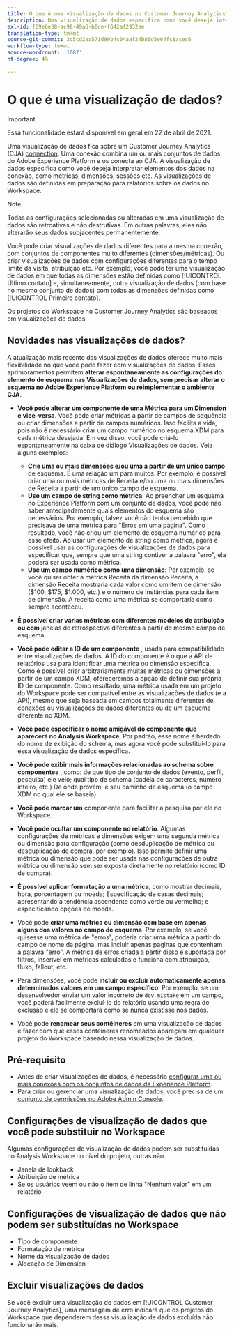 ```yaml
---
title: O que é uma visualização de dados no Customer Journey Analytics?
description: Uma visualização de dados especifica como você deseja interpretar elementos dos dados na conexão do CJA, como métricas, dimensões, sessões etc.
exl-id: f69e6e38-ac98-49a6-b0ce-f642af2932ae
translation-type: tm+mt
source-git-commit: 3c5cd2aa571d99b4c04aaf24b86d5e64fc8acec6
workflow-type: tm+mt
source-wordcount: '1087'
ht-degree: 4%

---
```


# O que é uma visualização de dados?

>[!IMPORTANT]
>
>Essa funcionalidade estará disponível em geral em 22 de abril de 2021.

Uma visualização de dados fica sobre um Customer Journey Analytics (CJA) [connection](/help/connections/create-connection.md). Uma conexão combina um ou mais conjuntos de dados do Adobe Experience Platform e os conecta ao CJA. A visualização de dados especifica como você deseja interpretar elementos dos dados na conexão, como métricas, dimensões, sessões etc. As visualizações de dados são definidas em preparação para relatórios sobre os dados no Workspace.

>[!NOTE]
>
>Todas as configurações selecionadas ou alteradas em uma visualização de dados são retroativas e não destrutivas. Em outras palavras, eles não alterarão seus dados subjacentes permanentemente.

Você pode criar visualizações de dados diferentes para a mesma conexão, com conjuntos de componentes muito diferentes (dimensões/métricas). Ou criar visualizações de dados com configurações diferentes para o tempo limite da visita, atribuição etc. Por exemplo, você pode ter uma visualização de dados em que todas as dimensões estão definidas como [!UICONTROL Último contato] e, simultaneamente, outra visualização de dados (com base no mesmo conjunto de dados) com todas as dimensões definidas como [!UICONTROL Primeiro contato].

Os projetos do Workspace no Customer Journey Analytics são baseados em visualizações de dados.

## Novidades nas visualizações de dados?

A atualização mais recente das visualizações de dados oferece muito mais flexibilidade no que você pode fazer com visualizações de dados. Esses aprimoramentos permitem **alterar espontaneamente as configurações do elemento de esquema nas Visualizações de dados, sem precisar alterar o esquema no Adobe Experience Platform ou reimplementar o ambiente CJA**.

* **Você pode alterar um componente de uma Métrica para um Dimension e vice-versa**. Você pode criar métricas a partir de campos de sequência ou criar dimensões a partir de campos numéricos. Isso facilita a vida, pois não é necessário criar um campo numérico no esquema XDM para cada métrica desejada. Em vez disso, você pode criá-lo espontaneamente na caixa de diálogo Visualizações de dados. Veja alguns exemplos:
   * **Crie uma ou mais dimensões e/ou uma a partir de um único campo** de esquema. É uma relação um para muitos. Por exemplo, é possível criar uma ou mais métricas de Receita e/ou uma ou mais dimensões de Receita a partir de um único campo de esquema.
   * **Use um campo de string como métrica**: Ao preencher um esquema no Experience Platform com um conjunto de dados, você pode não saber antecipadamente quais elementos do esquema são necessários. Por exemplo, talvez você não tenha percebido que precisava de uma métrica para &quot;Erros em uma página&quot;. Como resultado, você não criou um elemento de esquema numérico para esse efeito. Ao usar um elemento de string como métrica, agora é possível usar as configurações de visualizações de dados para especificar que, sempre que uma string contiver a palavra &quot;erro&quot;, ela poderá ser usada como métrica.
   * **Use um campo numérico como uma dimensão**: Por exemplo, se você quiser obter a métrica Receita da dimensão Receita, a dimensão Receita mostraria cada valor como um item de dimensão ($100, $175, $1.000, etc.) e o número de instâncias para cada item de dimensão. A receita como uma métrica se comportaria como sempre aconteceu.

* **É possível criar várias métricas com diferentes modelos de atribuição ou com** janelas de retrospectiva diferentes a partir do mesmo campo de esquema.

* **Você pode editar a ID de um componente** , usada para compatibilidade entre visualizações de dados. A ID do componente é o que a API de relatórios usa para identificar uma métrica ou dimensão específica. Como é possível criar arbitrariamente muitas métricas ou dimensões a partir de um campo XDM, ofereceremos a opção de definir sua própria ID de componente. Como resultado, uma métrica usada em um projeto do Workspace pode ser compatível entre as visualizações de dados (e a API), mesmo que seja baseada em campos totalmente diferentes de conexões ou visualizações de dados diferentes ou de um esquema diferente no XDM.

* **Você pode especificar o nome amigável do componente que aparecerá no Analysis Workspace**. Por padrão, esse nome é herdado do nome de exibição do schema, mas agora você pode substituí-lo para essa visualização de dados específica.

* **Você pode exibir mais informações relacionadas ao schema sobre componentes** , como: de que tipo de conjunto de dados (evento, perfil, pesquisa) ele veio; qual tipo de schema (cadeia de caracteres, número inteiro, etc.) De onde provém; e seu caminho de esquema (o campo XDM no qual ele se baseia).

* **Você pode marcar um** componente para facilitar a pesquisa por ele no Workspace.

* **Você pode ocultar um componente no relatório**. Algumas configurações de métricas e dimensões exigem uma segunda métrica ou dimensão para configuração (como desduplicação de métrica ou desduplicação de compra, por exemplo). Isso permite definir uma métrica ou dimensão que pode ser usada nas configurações de outra métrica ou dimensão sem ser exposta diretamente no relatório (como ID de compra).

* **É possível aplicar formatação a uma métrica**, como mostrar decimais, hora, porcentagem ou moeda; Especificação de casas decimais; apresentando a tendência ascendente como verde ou vermelho; e especificando opções de moeda.

* Você pode **criar uma métrica ou dimensão com base em apenas alguns dos valores no campo de esquema**. Por exemplo, se você quisesse uma métrica de &quot;erros&quot;, poderia criar uma métrica a partir do campo de nome da página, mas incluir apenas páginas que contenham a palavra &quot;erro&quot;. A métrica de erros criada a partir disso é suportada por filtros, inserível em métricas calculadas e funciona com atribuição, fluxo, fallout, etc.

* Para dimensões, você pode **incluir ou excluir automaticamente apenas determinados valores em um campo específico**. Por exemplo, se um desenvolvedor enviar um valor incorreto de `dev mistake` em um campo, você poderá facilmente excluí-lo do relatório usando uma regra de exclusão e ele se comportará como se nunca existisse nos dados.

* Você pode **renomear seus contêineres** em uma visualização de dados e fazer com que esses contêineres renomeados apareçam em qualquer projeto do Workspace baseado nessa visualização de dados.

## Pré-requisito

* Antes de criar visualizações de dados, é necessário [configurar uma ou mais conexões com os conjuntos de dados da Experience Platform](/help/connections/create-connection.md).
* Para criar ou gerenciar uma visualização de dados, você precisa de um [conjunto de permissões no Adobe Admin Console](https://experienceleague.adobe.com/docs/analytics-platform/using/cja-overview/cja-overview.html?lang=pt-BR#admin-access-permissions).

## Configurações de visualização de dados que você pode substituir no Workspace

Algumas configurações de visualização de dados podem ser substituídas no Analysis Workspace no nível do projeto, outras não.

* Janela de lookback
* Atribuição de métrica
* Se os usuários veem ou não o item de linha &quot;Nenhum valor&quot; em um relatório

## Configurações de visualização de dados que não podem ser substituídas no Workspace

* Tipo de componente
* Formatação de métrica
* Nome da visualização de dados
* Alocação de Dimension

## Excluir visualizações de dados

Se você excluir uma visualização de dados em [!UICONTROL Customer Journey Analytics], uma mensagem de erro indicará que os projetos do Workspace que dependerem dessa visualização de dados excluída não funcionarão mais.
